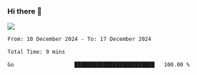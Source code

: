 ### Hi there 👋️

![](https://komarev.com/ghpvc/?username=Loner1024)

<!--START_SECTION:waka-->

```txt
From: 10 December 2024 - To: 17 December 2024

Total Time: 9 mins

Go                   █████████████████████████   100.00 %
```

<!--END_SECTION:waka-->




